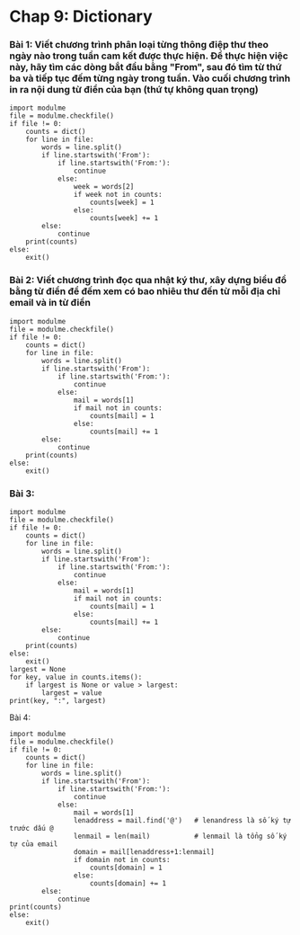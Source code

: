 # Chap 9: Dictionary 

### Bài 1:  Viết chương trình phân loại từng thông điệp thư theo ngày nào trong tuần cam kết được thực hiện. Để thực hiện việc này, hãy tìm các dòng bắt đầu bằng "From", sau đó tìm từ thứ ba và tiếp tục đếm từng ngày trong tuần. Vào cuối chương trình in ra nội dung từ điển của bạn (thứ tự không quan trọng)

```
import modulme
file = modulme.checkfile()
if file != 0:
    counts = dict()
    for line in file:
        words = line.split()
        if line.startswith('From'):
            if line.startswith('From:'):
                continue
            else:
                week = words[2]
                if week not in counts: 
                    counts[week] = 1
                else: 
                    counts[week] += 1
        else: 
            continue
    print(counts)
else: 
    exit()
```


### Bài 2: Viết chương trình đọc qua nhật ký thư, xây dựng biểu đồ bằng từ điển để đếm xem có bao nhiêu thư đến từ mỗi địa chỉ email và in từ điển

```
import modulme
file = modulme.checkfile()
if file != 0:
    counts = dict()
    for line in file:
        words = line.split()
        if line.startswith('From'):
            if line.startswith('From:'):
                continue
            else:
                mail = words[1]
                if mail not in counts: 
                    counts[mail] = 1
                else: 
                    counts[mail] += 1
        else: 
            continue
    print(counts)
else: 
    exit()
```

### Bài 3: 

```
import modulme
file = modulme.checkfile()
if file != 0:
    counts = dict()
    for line in file:
        words = line.split()
        if line.startswith('From'):
            if line.startswith('From:'):
                continue
            else:
                mail = words[1]
                if mail not in counts: 
                    counts[mail] = 1
                else: 
                    counts[mail] += 1
        else: 
            continue
    print(counts)
else: 
    exit()
largest = None
for key, value in counts.items():
    if largest is None or value > largest:
        largest = value
print(key, ":", largest)
```

Bài 4: 

```
import modulme
file = modulme.checkfile()
if file != 0:
    counts = dict()
    for line in file:
        words = line.split()
        if line.startswith('From'):
            if line.startswith('From:'):
                continue
            else:
                mail = words[1]
                lenaddress = mail.find('@')   # lenandress là số ký tự trước dấu @
                lenmail = len(mail)           # lenmail là tổng số ký tự của email
                domain = mail[lenaddress+1:lenmail]
                if domain not in counts:
                    counts[domain] = 1
                else:
                    counts[domain] += 1
        else:
            continue
print(counts)
else: 
    exit()
```